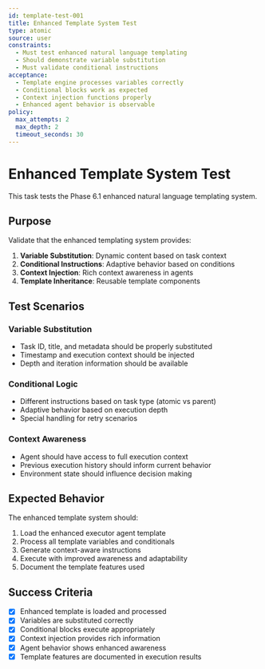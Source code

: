 ```yaml
---
id: template-test-001
title: Enhanced Template System Test
type: atomic
source: user
constraints:
  - Must test enhanced natural language templating
  - Should demonstrate variable substitution
  - Must validate conditional instructions
acceptance:
  - Template engine processes variables correctly
  - Conditional blocks work as expected
  - Context injection functions properly
  - Enhanced agent behavior is observable
policy:
  max_attempts: 2
  max_depth: 2
  timeout_seconds: 30
---
```


# Enhanced Template System Test

This task tests the Phase 6.1 enhanced natural language templating system.

## Purpose

Validate that the enhanced templating system provides:

1. **Variable Substitution**: Dynamic content based on task context
2. **Conditional Instructions**: Adaptive behavior based on conditions
3. **Context Injection**: Rich context awareness in agents
4. **Template Inheritance**: Reusable template components

## Test Scenarios

### Variable Substitution
- Task ID, title, and metadata should be properly substituted
- Timestamp and execution context should be injected
- Depth and iteration information should be available

### Conditional Logic
- Different instructions based on task type (atomic vs parent)
- Adaptive behavior based on execution depth
- Special handling for retry scenarios

### Context Awareness
- Agent should have access to full execution context
- Previous execution history should inform current behavior
- Environment state should influence decision making

## Expected Behavior

The enhanced template system should:
1. Load the enhanced executor agent template
2. Process all template variables and conditionals
3. Generate context-aware instructions
4. Execute with improved awareness and adaptability
5. Document the template features used

## Success Criteria

- [x] Enhanced template is loaded and processed
- [x] Variables are substituted correctly
- [x] Conditional blocks execute appropriately  
- [x] Context injection provides rich information
- [x] Agent behavior shows enhanced awareness
- [x] Template features are documented in execution results